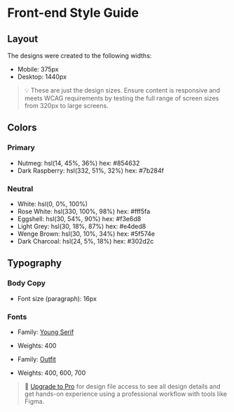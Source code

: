 # Front-end Style Guide

## Layout

The designs were created to the following widths:

- Mobile: 375px
- Desktop: 1440px

> 💡 These are just the design sizes. Ensure content is responsive and meets WCAG requirements by testing the full range of screen sizes from 320px to large screens.

## Colors

### Primary

- Nutmeg: hsl(14, 45%, 36%) hex: #854632
- Dark Raspberry: hsl(332, 51%, 32%) hex: #7b284f

### Neutral

- White: hsl(0, 0%, 100%)
- Rose White: hsl(330, 100%, 98%) hex: #fff5fa
- Eggshell: hsl(30, 54%, 90%) hex: #f3e6d8
- Light Grey: hsl(30, 18%, 87%) hex: #e4ded8
- Wenge Brown: hsl(30, 10%, 34%) hex: #5f574e
- Dark Charcoal: hsl(24, 5%, 18%) hex: #302d2c

## Typography

### Body Copy

- Font size (paragraph): 16px

### Fonts

- Family: [Young Serif](https://fonts.google.com/specimen/Young+Serif)
- Weights: 400

- Family: [Outfit](https://fonts.google.com/specimen/Outfit)
- Weights: 400, 600, 700

> 💎 [Upgrade to Pro](https://www.frontendmentor.io/pro?ref=style-guide) for design file access to see all design details and get hands-on experience using a professional workflow with tools like Figma.
